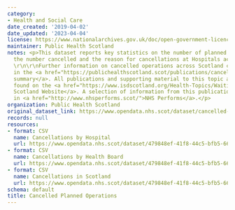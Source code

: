 ```yaml
---
category:
- Health and Social Care
date_created: '2019-04-02'
date_updated: '2023-04-04'
license: https://www.nationalarchives.gov.uk/doc/open-government-licence/version/3/
maintainer: Public Health Scotland
notes: <p>This dataset reports key statistics on the number of planned operations,
  the number cancelled and the reason for cancellations at Hospitals across Scotland.
  \r\n\r\nFurther information on cancelled operations across Scotland can be found
  in the <a href="https://publichealthscotland.scot/publications/cancelled-planned-operations/">publication
  summary</a>. All publications and supporting material to this topic area can be
  found on the <a href="https://www.isdscotland.org/Health-Topics/Waiting-Times/Cancelled-Planned-Procedures/">ISD
  Scotland Website</a>. A selection of information from this publication is included
  in <a href="http://www.nhsperforms.scot/">NHS Performs</a>.</p>
organization: Public Health Scotland
original_dataset_link: https://www.opendata.nhs.scot/dataset/cancelled-planned-operations
records: null
resources:
- format: CSV
  name: Cancellations by Hospital
  url: https://www.opendata.nhs.scot/dataset/479848ef-41f8-44c5-bfb5-666e0df8f574/resource/bcc860a4-49f4-4232-a76b-f559cf6eb885/download/cancellations_by_hospital_february_2023.csv
- format: CSV
  name: Cancellations by Health Board
  url: https://www.opendata.nhs.scot/dataset/479848ef-41f8-44c5-bfb5-666e0df8f574/resource/0f1cf6b1-ebf6-4928-b490-0a721cc98884/download/cancellations_by_board_february_2023.csv
- format: CSV
  name: Cancellations in Scotland
  url: https://www.opendata.nhs.scot/dataset/479848ef-41f8-44c5-bfb5-666e0df8f574/resource/df65826d-0017-455b-b312-828e47df325b/download/cancellations_scotland_february_2023.csv
schema: default
title: Cancelled Planned Operations
---
```

